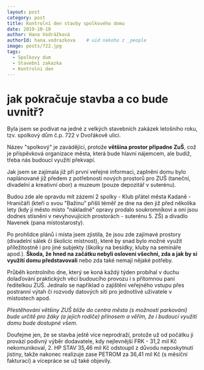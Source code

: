 ```yaml
---
layout: post
category: post
title: Kontrolní den stavby spolkového domu   
date: 2019-10-10
author: Hana Vodrážková
authorId: hana.vodrazkova    # uid nekoho z _people
image: posts/722.jpg
tags:
  - Spolkovy dum
  - Stavební zakazka
  - Kontrolni den
---
```


# jak pokračuje stavba a co bude uvnitř? 


Byla jsem se podívat na jedné z velkých stavebních zakázek letošního roku, tzv. spolkový dům č.p. 722 v Dvořákově ulici.

Název "spolkový" je zavádějící, protože **většina prostor připadne ZuŠ**, což je příspěvková organizace města, která bude hlavní nájemcem, ale budiž, třeba nás budoucí využití překvapí.

Jak jsem se zajímala již při první veřejné informaci, zaplnění domu bylo naplánované již předem z potřebnosti nových prostorů 
pro ZUŠ (taneční, divadelní a kreativní obor) a muzeum (pouze depozitář v suterénu).

Budou zde ale opravdu mít zázemí 2 spolky - Klub přátel města Kadaně - Hraničáři (kteří o svou "Bažinu" přišli téměř ze dne na den již před několika lety (kdy jí město místo "nákladné" opravy prodalo soukromníkovi a oni jsou dodnes stísněni v nevyhovujících prostorách - suterénu 5. ZŠ) a divadlo Navenek (pana místostarosty).

Po prohlídce plánů i místa jsem zjistila, že jsou zde zajímavé prostory (divadelní sálek či školícíc místnost), které by snad bylo možné využít příležitostně i pro jiné subjekty (školky na besídky, kluby na semináře apod.). 
**Škoda, že hned na začátku nebyli osloveni všechni, zda a jak by si využití domu představovali** nebo zda také nemají nějaké potřeby.

Průběh kontrolního dne, který se koná každý týden probíhal v duchu dolaďování praktických věcí budoucího provozu i s přítomnou paní ředitelkou ZUŠ.
Jednalo se například o zajištění veřejného vstupu přes postranní výtah či rozvody datových sítí pro jednotlivé uživatele v místostech apod.

*Přestěhování většiny ZUŠ blíže do centra města (s možností parkování) bude určitě pro žáky (a jejich rodiče) přínosem a věřím, že i budoucí využití domu bude dostupné všem.* 

Doufejme jen, že se stavba ještě více neprodraží, protože už od počátku ji provází podivný výběr dodavatele, kdy nejlevnější FRK - 31,2 mil Kč  nekomunikoval, 2. HP STAV 35,46 mil Kč odstoupil z důvodu neposkytnutí jistiny, takže nakonec realizuje zase PETROM za 36,41 mil Kč (s měsíční fakturací) a vícepráce se už také objevily.

 

